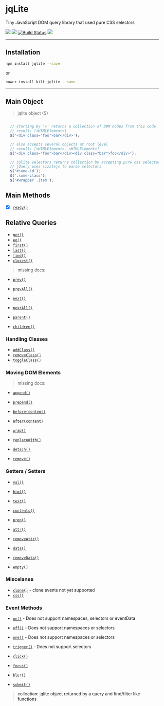 # jqLite

Tiny JavaScript DOM query library that used pure CSS selectors

[![](https://img.shields.io/npm/v/jqlite.svg)](https://www.npmjs.com/package/jqlite) [![](https://img.shields.io/bower/v/jstools-jqlite.svg)](http://bower.io/search/?q=kiltjs-jqlite) [![Build Status](https://travis-ci.org/kiltjs/jqlite.svg?branch=master)](https://travis-ci.org/kiltjs/jqlite) [![](https://img.shields.io/npm/dm/jqlite.svg)](https://www.npmjs.com/package/jqlite)


-----------

## Installation

```.sh
npm install jqlite --save
```
  or
```.sh
bower install kilt-jqlite --save
```
-----------

## Main Object

> jqlite object ($)

``` js

  // starting by '<' returns a collection of DOM nodes from this code
  // result: [<HTMLElement>]
  $('<div class="foo">bar</div>');

  // also accepts several objects at root level
  // result: [<HTMLElement>, <HTMLElement>]
  $('<div class="foo">bar</div><div class="bar">foo</div>');

  // jqlite selectors returns collection by accepting pure css selectors
  // jQuery uses sizzlejs to parse selectors
  $('#some-id');
  $('.some-class');
  $('#wrapper .item');
```

## Main Methods

- [x] [`ready()`](http://api.jquery.com/ready/)

## Relative Queries

- [`get()`](docs/relative-queries.md#getposition--apijquerycomget)
- [`eq()`](docs/relative-queries.md#eqposition--apijquerycomeq)
- [`first()`](docs/relative-queries.md#first--apijquerycomfirst)
- [`last()`](docs/relative-queries.md#last--apijquerycomlast)
- [`find()`](docs/relative-queries.md#findselector--apijquerycomfind)
- [`closest()`](docs/relative-queries.md#closestselector--apijquerycomclosest)

> missing docs:

- [`prev()`](http://api.jquery.com/next/)
- [`prevAll()`](http://api.jquery.com/next/)
- [`next()`](http://api.jquery.com/next/)
- [`nextAll()`](http://api.jquery.com/next/)

- [`parent()`](http://api.jquery.com/parent/)
- [`children()`](http://api.jquery.com/children/)

### Handling Classes

- [`addClass()`](docs/relative-queries.md#addclassclassname--apijquerycomaddclass)
- [`removeClass()`](docs/relative-queries.md#removeclassclassname--apijquerycomremoveclass)
- [`toggleClass()`](docs/relative-queries.md#toggleclassclassnamestate--apijquerycomtoggleclass)

### Moving DOM Elements

> missing docs:

- [`append()`](http://api.jquery.com/append/)
- [`prepend()`](http://api.jquery.com/prepend/)
- [`before(content)`](http://api.jquery.com/before/)
- [`after(content)`](http://api.jquery.com/after/)

- [`wrap()`](http://api.jquery.com/wrap/)

- [`replaceWith()`](http://api.jquery.com/replaceWith/)
- [`detach()`](http://api.jquery.com/detach/)
- [`remove()`](http://api.jquery.com/remove/)

### Getters / Setters

- [`val()`](http://api.jquery.com/val/)
- [`html()`](http://api.jquery.com/html/)
- [`text()`](http://api.jquery.com/text/)
- [`contents()`](http://api.jquery.com/contents/)

- [`prop()`](http://api.jquery.com/prop/)
- [`attr()`](http://api.jquery.com/attr/)
- [`removeAttr()`](http://api.jquery.com/removeAttr/)
- [`data()`](http://api.jquery.com/data/)
- [`removeData()`](http://api.jquery.com/removeData/)

- [`empty()`](http://api.jquery.com/empty/)

### Miscelanea

- [`clone()`](http://api.jquery.com/clone/) - clone events not yet supported
- [`css()`](http://api.jquery.com/css/)

### Event Methods

- [`on()`](http://api.jquery.com/on/) - Does not support namespaces, selectors or eventData
- [`off()`](http://api.jquery.com/off/) - Does not support namespaces or selectors
- [`one()`](http://api.jquery.com/one/) - Does not support namespaces or selectors
- [`trigger()`](http://api.jquery.com/trigger/) - Does not support selectors

- [`click()`](http://api.jquery.com/click/)
- [`focus()`](http://api.jquery.com/focus/)
- [`blur()`](http://api.jquery.com/blur/)
- [`submit()`](http://api.jquery.com/submit/)

> <a name="foot-notes">
> collection: jqlite object returned by a query and find/filter like functions
